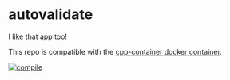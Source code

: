 # autovalidate

I like that app too!

This repo is compatible with the [cpp-container docker container](https://github.com/ChicoState/cpp-container).

[![compile](https://github.com/Jeijito/autovalidate/actions/workflows/compile.yml/badge.svg)](https://github.com/Jeijito/autovalidate/actions/workflows/compile.yml)